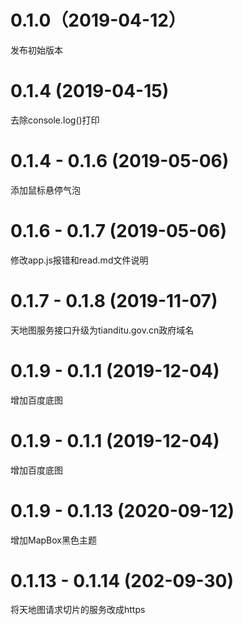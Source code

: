 # 0.1.0（2019-04-12）

发布初始版本

# 0.1.4 (2019-04-15)

去除console.log()打印

# 0.1.4 - 0.1.6 (2019-05-06)

添加鼠标悬停气泡

# 0.1.6 - 0.1.7 (2019-05-06)

修改app.js报错和read.md文件说明

# 0.1.7 - 0.1.8 (2019-11-07)

天地图服务接口升级为tianditu.gov.cn政府域名

# 0.1.9 - 0.1.1 (2019-12-04)

增加百度底图

# 0.1.9 - 0.1.1 (2019-12-04)

增加百度底图

# 0.1.9 - 0.1.13 (2020-09-12)

增加MapBox黑色主题

# 0.1.13 - 0.1.14 (202-09-30)

将天地图请求切片的服务改成https